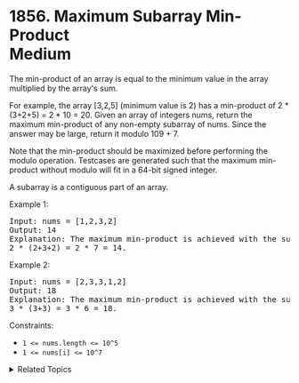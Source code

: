 # 1856. Maximum Subarray Min-Product<br> Medium

The min-product of an array is equal to the minimum value in the array multiplied by the array's sum.

For example, the array [3,2,5] (minimum value is 2) has a min-product of 2 * (3+2+5) = 2 * 10 = 20.
Given an array of integers nums, return the maximum min-product of any non-empty subarray of nums. Since the answer may be large, return it modulo 109 + 7.

Note that the min-product should be maximized before performing the modulo operation. Testcases are generated such that the maximum min-product without modulo will fit in a 64-bit signed integer.

A subarray is a contiguous part of an array.

Example 1:

<pre>
Input: nums = [1,2,3,2]
Output: 14
Explanation: The maximum min-product is achieved with the subarray [2,3,2] (minimum value is 2).
2 * (2+3+2) = 2 * 7 = 14.
</pre>

Example 2:

<pre>
Input: nums = [2,3,3,1,2]
Output: 18
Explanation: The maximum min-product is achieved with the subarray [3,3] (minimum value is 3).
3 * (3+3) = 3 * 6 = 18.
</pre>

Constraints:

- `1 <= nums.length <= 10^5`
- `1 <= nums[i] <= 10^7`

<details>

<summary> Related Topics </summary>

-   `Stack`
-   `Prefix Sum`

</details>